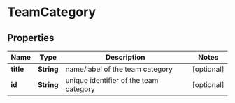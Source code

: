 

# TeamCategory


## Properties

| Name | Type | Description | Notes |
|------------ | ------------- | ------------- | -------------|
|**title** | **String** | name/label of the team category |  [optional] |
|**id** | **String** | unique identifier of the team category |  [optional] |



